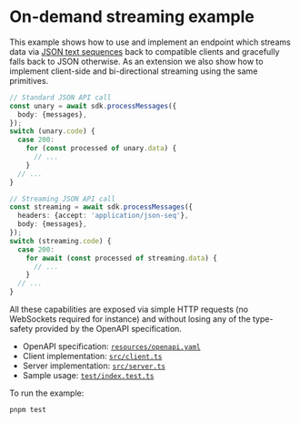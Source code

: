 # On-demand streaming example

This example shows how to use and implement an endpoint which streams data via
[JSON text sequences][json-seq] back to compatible clients and gracefully falls
back to JSON otherwise. As an extension we also show how to implement
client-side and bi-directional streaming using the same primitives.

```typescript
// Standard JSON API call
const unary = await sdk.processMessages({
  body: {messages},
});
switch (unary.code) {
  case 200:
    for (const processed of unary.data) {
      // ...
    }
  // ...
}

// Streaming JSON API call
const streaming = await sdk.processMessages({
  headers: {accept: 'application/json-seq'},
  body: {messages},
});
switch (streaming.code) {
  case 200:
    for await (const processed of streaming.data) {
      // ...
    }
  // ...
}
```

All these capabilities are exposed via simple HTTP requests (no WebSockets
required for instance) and without losing any of the type-safety provided by the
OpenAPI specification.

+ OpenAPI specification: [`resources/openapi.yaml`](resources/openapi.yaml)
+ Client implementation: [`src/client.ts`](src/client.ts)
+ Server implementation: [`src/server.ts`](src/server.ts)
+ Sample usage: [`test/index.test.ts`](test/index.test.ts)

To run the example:

```sh
pnpm test
```


[json-seq]: https://datatracker.ietf.org/doc/html/rfc7464

